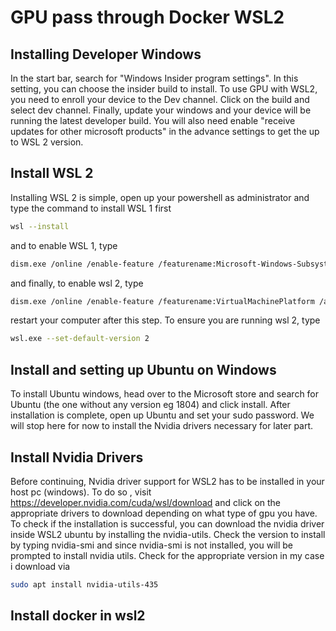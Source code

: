 # GPU pass through Docker WSL2 

## Installing Developer Windows

In the start bar, search for "Windows Insider program settings". In this setting, you can choose the insider build to install. To use GPU with WSL2, you need to enroll your device to the Dev channel. Click on the build and select dev channel. Finally, update your windows and your device will be running the latest developer build.
You will also need enable "receive updates for other microsoft products" in the advance settings to get the up to WSL 2 version.

## Install WSL 2

Installing WSL 2 is simple, open up your powershell as administrator and type the command to install WSL 1 first
```bash 
wsl --install
```
and to enable WSL 1, type 
```bash
dism.exe /online /enable-feature /featurename:Microsoft-Windows-Subsystem-Linux /all /norestart
```
and finally, to enable wsl 2, type 
```bash
dism.exe /online /enable-feature /featurename:VirtualMachinePlatform /all /norestart
```
restart your computer after this step. To ensure you are running wsl 2, type
```bash
wsl.exe --set-default-version 2
```

## Install and setting up Ubuntu on Windows
To install Ubuntu windows, head over to the Microsoft store and search for Ubuntu (the one without any version eg 1804) and click install. After installation is complete, open up Ubuntu and set your sudo password. We will stop here for now to install the Nvidia drivers necessary for later part.

## Install Nvidia Drivers
Before continuing, Nvidia driver support for WSL2 has to be installed in your host pc (windows). To do so , visit https://developer.nvidia.com/cuda/wsl/download and click on the appropriate drivers to download depending on what type of gpu you have. To check if the installation is successful, you can download the nvidia driver inside WSL2 ubuntu by installing the nvidia-utils. Check the version to install by typing nvidia-smi and since nvidia-smi is not installed, you will be prompted to install nvidia utils. Check for the appropriate version in my case i download via
```bash
sudo apt install nvidia-utils-435
```

## Install docker in wsl2

 

